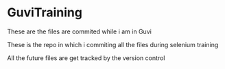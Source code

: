 # GuviTraining
These are the files are commited while i am in Guvi

These is the repo in which i commiting all the files during selenium training

All the future files are get tracked by the version control 